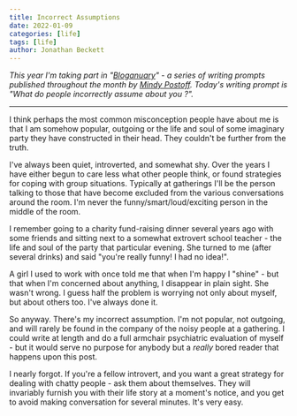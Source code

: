 ```yaml
---
title: Incorrect Assumptions
date: 2022-01-09
categories: [life]
tags: [life]
author: Jonathan Beckett
---
```


*This year I'm taking part in "*[*Bloganuary*](https://bloganuary.wordpress.com/)*" - a series of writing prompts published throughout the month by* [*Mindy Postoff*](https://bloganuary.wordpress.com/author/mindywoothemes/)*. Today's writing prompt is "What do people incorrectly assume about you ?".*

---

I think perhaps the most common misconception people have about me is that I am somehow popular, outgoing or the life and soul of some imaginary party they have constructed in their head. They couldn't be further from the truth.

I've always been quiet, introverted, and somewhat shy. Over the years I have either begun to care less what other people think, or found strategies for coping with group situations. Typically at gatherings I'll be the person talking to those that have become excluded from the various conversations around the room. I'm never the funny/smart/loud/exciting person in the middle of the room.

I remember going to a charity fund-raising dinner several years ago with some friends and sitting next to a somewhat extrovert school teacher - the life and soul of the party that particular evening. She turned to me (after several drinks) and said "you're really funny! I had no idea!".

A girl I used to work with once told me that when I'm happy I "shine" - but that when I'm concerned about anything, I disappear in plain sight. She wasn't wrong. I guess half the problem is worrying not only about myself, but about others too. I've always done it.

So anyway. There's my incorrect assumption. I'm not popular, not outgoing, and will rarely be found in the company of the noisy people at a gathering. I could write at length and do a full armchair psychiatric evaluation of myself - but it would serve no purpose for anybody but a *really* bored reader that happens upon this post.

I nearly forgot. If you're a fellow introvert, and you want a great strategy for dealing with chatty people - ask them about themselves. They will invariably furnish you with their life story at a moment's notice, and you get to avoid making conversation for several minutes. It's very easy.